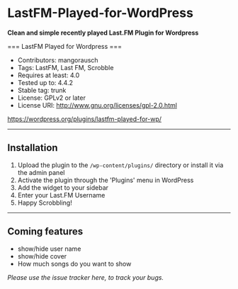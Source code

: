 # LastFM-Played-for-WordPress
**Clean and simple recently played Last.FM Plugin for Wordpress**

=== LastFM Played for Wordpress ===
- Contributors: mangorausch
- Tags: LastFM, Last FM, Scrobble
- Requires at least: 4.0
- Tested up to: 4.4.2
- Stable tag: trunk
- License: GPLv2 or later
- License URI: http://www.gnu.org/licenses/gpl-2.0.html


https://wordpress.org/plugins/lastfm-played-for-wp/


----------

Installation
------------

1. Upload the plugin to the `/wp-content/plugins/` directory or install it via the admin panel
2. Activate the plugin through the 'Plugins' menu in WordPress
3. Add the widget to your sidebar
4. Enter your Last.FM Username
5. Happy Scrobbling!


----------


Coming features
---------------

 - show/hide user name
 - show/hide cover
 - How much songs do you want to show


*Please use the issue tracker here, to track your bugs.*
